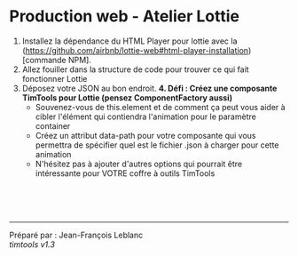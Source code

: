 # Production web - Atelier Lottie

1. Installez la dépendance du HTML Player pour lottie avec la (https://github.com/airbnb/lottie-web#html-player-installation)[commande NPM].
2. Allez fouiller dans la structure de code pour trouver ce qui fait fonctionner Lottie
3. Déposez votre JSON au bon endroit.
**4. Défi : Créez une composante TimTools pour Lottie (pensez ComponentFactory aussi)**
    - Souvenez-vous de this.element et de comment ça peut vous aider à cibler l'élément qui contiendra l'animation pour le paramètre container
    - Créez un attribut data-path pour votre composante qui vous permettra de spécifier quel est le fichier .json à charger pour cette animation
    - N'hésitez pas à ajouter d'autres options qui pourrait être intéressante pour VOTRE coffre à outils TimTools

<br><br><br><hr>
Préparé par : Jean-François Leblanc  
_timtools v1.3_

